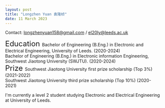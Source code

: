 ```yaml
---
layout: post
title: "Longzhen Yuan 袁隆桢"
date: 11 March 2023
---
```


Contact: longzhenyuan158@gmail.com / el20ly@leeds.ac.uk

<font size="5">  
    Education
</font>  
Bachelor of Engineering (B.Eng.) in Electronic and Electrical Engineering, University of Leeds. (2020-2024)<br>
Bachelor of Engineering (B.Eng.) in Electronic information Engineering, Southwest Jiaotong University (SWJTU). (2020-2024)<br>


<font size="5">  
    Prize
</font>  
Southwest Jiaotong University first prize scholarship (Top 3%) (2021-2022)<br>
Southwest Jiaotong University third prize scholarship (Top 10%) (2020-2021)

I'm currently a level 2 student studying Electronic and Electrical Engineering at University of Leeds.




